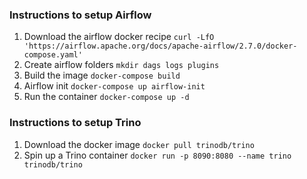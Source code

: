 ### Instructions to setup Airflow

1. Download the airflow docker recipe `curl -LfO 'https://airflow.apache.org/docs/apache-airflow/2.7.0/docker-compose.yaml'`
2. Create airflow folders `mkdir dags logs plugins`
3. Build the image `docker-compose build`
4. Airflow init `docker-compose up airflow-init`
5. Run the container `docker-compose up -d`


### Instructions to setup Trino

1. Download the docker image `docker pull trinodb/trino`
2. Spin up a Trino container `docker run -p 8090:8080 --name trino trinodb/trino`
